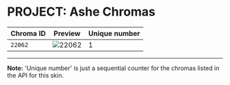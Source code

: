 # PROJECT: Ashe Chromas

| Chroma ID | Preview | Unique number |
|---|---|---|
| `22062` | ![22062](https://raw.communitydragon.org/latest/plugins/rcp-be-lol-game-data/global/default/v1/champion-chroma-images/22/22062.png) | 1 |

---

**Note:** 'Unique number' is just a sequential counter for the chromas listed in the API for this skin.